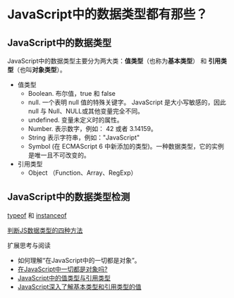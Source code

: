 # JavaScript中的数据类型都有那些？

## JavaScript中的数据类型

JavaScript中的数据类型主要分为两大类：**值类型**（也称为**基本类型**） 和 **引用类型**（也叫**对象类型**）。

+ 值类型
  + Boolean.  布尔值，true 和 false
  + null. 一个表明 null 值的特殊关键字。 JavaScript 是大小写敏感的，因此 null 与 Null、NULL或其他变量完全不同。
  + undefined.  变量未定义时的属性。
  + Number.  表示数字，例如： 42 或者 3.14159。
  + String 表示字符串，例如："JavaScript"
  + Symbol (在 ECMAScript 6 中新添加的类型)。一种数据类型，它的实例是唯一且不可改变的。
+ 引用类型
  + Object （Function、Array、RegExp）

## JavaScript中的数据类型检测

[typeof](https://developer.mozilla.org/zh-CN/docs/Web/JavaScript/Reference/Operators/typeof) 和 [instanceof](https://developer.mozilla.org/zh-CN/docs/Web/JavaScript/Reference/Operators/instanceof)

[判断JS数据类型的四种方法](https://www.cnblogs.com/onepixel/p/5126046.html)

扩展思考与阅读

+ 如何理解“在JavaScript中的一切都是对象”。
+ [在JavaScript中一切都是对象吗?](http://web.jobbole.com/82016/)
+ [JavaScript中的值类型与引用类型](https://blog.csdn.net/diligentkong/article/details/76098630)
+ [JavaScript深入了解基本类型和引用类型的值](https://segmentfault.com/a/1190000006752076)